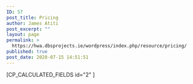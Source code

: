 ```yaml
---
ID: 57
post_title: Pricing
author: James Atiti
post_excerpt: ""
layout: page
permalink: >
  https://hwa.dbsprojects.ie/wordpress/index.php/resource/pricing/
published: true
post_date: 2020-07-15 14:51:51
---
```

<!-- wp:cpcff/form-shortcode -->
[CP_CALCULATED_FIELDS id="2" ]
<!-- /wp:cpcff/form-shortcode -->
